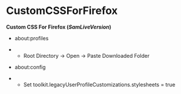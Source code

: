 # CustomCSSForFirefox
**Custom CSS For Firefox (*SamLiveVersion*)**


- about:profiles

- - Root Directory -> Open -> Paste Downloaded Folder


- about:config 

- - Set toolkit.legacyUserProfileCustomizations.stylesheets = true




